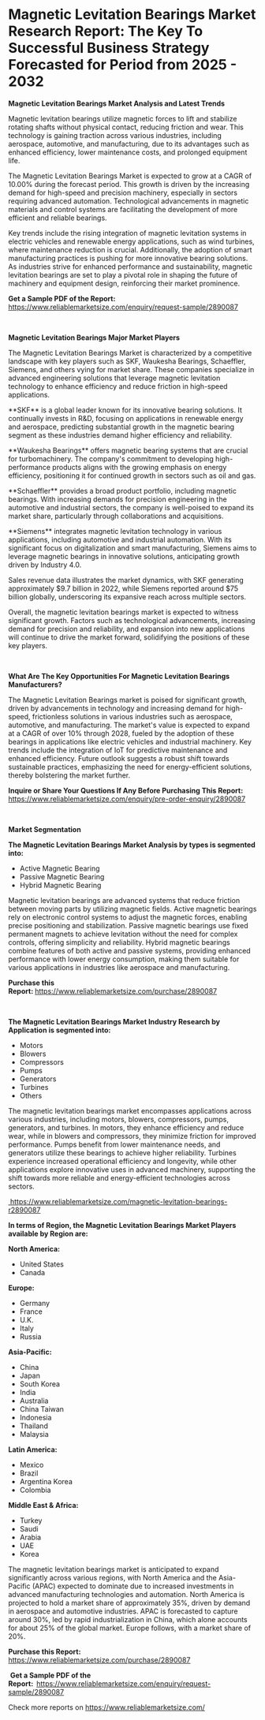 <p><h1>Magnetic Levitation Bearings Market Research Report: The Key To Successful Business Strategy Forecasted for Period from 2025 - 2032</h1></p><p><strong>Magnetic Levitation Bearings Market Analysis and Latest Trends</strong></p>
<p><p>Magnetic levitation bearings utilize magnetic forces to lift and stabilize rotating shafts without physical contact, reducing friction and wear. This technology is gaining traction across various industries, including aerospace, automotive, and manufacturing, due to its advantages such as enhanced efficiency, lower maintenance costs, and prolonged equipment life.</p><p>The Magnetic Levitation Bearings Market is expected to grow at a CAGR of 10.00% during the forecast period. This growth is driven by the increasing demand for high-speed and precision machinery, especially in sectors requiring advanced automation. Technological advancements in magnetic materials and control systems are facilitating the development of more efficient and reliable bearings.</p><p>Key trends include the rising integration of magnetic levitation systems in electric vehicles and renewable energy applications, such as wind turbines, where maintenance reduction is crucial. Additionally, the adoption of smart manufacturing practices is pushing for more innovative bearing solutions. As industries strive for enhanced performance and sustainability, magnetic levitation bearings are set to play a pivotal role in shaping the future of machinery and equipment design, reinforcing their market prominence.</p></p>
<p><strong>Get a Sample PDF of the Report:&nbsp;</strong> <a href="https://www.reliablemarketsize.com/enquiry/request-sample/2890087?utm_campaign=2799&utm_medium=2&utm_source=Github&utm_content=ia&utm_term=14032025&utm_id=magnetic-levitation-bearings">https://www.reliablemarketsize.com/enquiry/request-sample/2890087</a></p>
<p>&nbsp;</p>
<p><strong>Magnetic Levitation Bearings Major Market Players</strong></p>
<p><p>The Magnetic Levitation Bearings Market is characterized by a competitive landscape with key players such as SKF, Waukesha Bearings, Schaeffler, Siemens, and others vying for market share. These companies specialize in advanced engineering solutions that leverage magnetic levitation technology to enhance efficiency and reduce friction in high-speed applications.</p><p>**SKF** is a global leader known for its innovative bearing solutions. It continually invests in R&D, focusing on applications in renewable energy and aerospace, predicting substantial growth in the magnetic bearing segment as these industries demand higher efficiency and reliability.</p><p>**Waukesha Bearings** offers magnetic bearing systems that are crucial for turbomachinery. The company's commitment to developing high-performance products aligns with the growing emphasis on energy efficiency, positioning it for continued growth in sectors such as oil and gas.</p><p>**Schaeffler** provides a broad product portfolio, including magnetic bearings. With increasing demands for precision engineering in the automotive and industrial sectors, the company is well-poised to expand its market share, particularly through collaborations and acquisitions.</p><p>**Siemens** integrates magnetic levitation technology in various applications, including automotive and industrial automation. With its significant focus on digitalization and smart manufacturing, Siemens aims to leverage magnetic bearings in innovative solutions, anticipating growth driven by Industry 4.0.</p><p>Sales revenue data illustrates the market dynamics, with SKF generating approximately $9.7 billion in 2022, while Siemens reported around $75 billion globally, underscoring its expansive reach across multiple sectors.</p><p>Overall, the magnetic levitation bearings market is expected to witness significant growth. Factors such as technological advancements, increasing demand for precision and reliability, and expansion into new applications will continue to drive the market forward, solidifying the positions of these key players.</p></p>
<p>&nbsp;</p>
<p><strong>What Are The Key Opportunities For Magnetic Levitation Bearings Manufacturers?</strong></p>
<p><p>The Magnetic Levitation Bearings market is poised for significant growth, driven by advancements in technology and increasing demand for high-speed, frictionless solutions in various industries such as aerospace, automotive, and manufacturing. The market's value is expected to expand at a CAGR of over 10% through 2028, fueled by the adoption of these bearings in applications like electric vehicles and industrial machinery. Key trends include the integration of IoT for predictive maintenance and enhanced efficiency. Future outlook suggests a robust shift towards sustainable practices, emphasizing the need for energy-efficient solutions, thereby bolstering the market further.</p></p>
<p><strong>Inquire or Share Your Questions If Any Before Purchasing This Report:</strong> <a href="https://www.reliablemarketsize.com/enquiry/pre-order-enquiry/2890087?utm_campaign=2799&utm_medium=2&utm_source=Github&utm_content=ia&utm_term=14032025&utm_id=magnetic-levitation-bearings">https://www.reliablemarketsize.com/enquiry/pre-order-enquiry/2890087</a></p>
<p>&nbsp;</p>
<p><strong>Market Segmentation</strong></p>
<p><strong>The Magnetic Levitation Bearings Market Analysis by types is segmented into:</strong></p>
<p><ul><li> Active Magnetic Bearing</li><li>Passive Magnetic Bearing</li><li>Hybrid Magnetic Bearing </li></ul></p>
<p><p>Magnetic levitation bearings are advanced systems that reduce friction between moving parts by utilizing magnetic fields. Active magnetic bearings rely on electronic control systems to adjust the magnetic forces, enabling precise positioning and stabilization. Passive magnetic bearings use fixed permanent magnets to achieve levitation without the need for complex controls, offering simplicity and reliability. Hybrid magnetic bearings combine features of both active and passive systems, providing enhanced performance with lower energy consumption, making them suitable for various applications in industries like aerospace and manufacturing.</p></p>
<p><strong>Purchase this Report:&nbsp;</strong><a href="https://www.reliablemarketsize.com/purchase/2890087?utm_campaign=2799&utm_medium=2&utm_source=Github&utm_content=ia&utm_term=14032025&utm_id=magnetic-levitation-bearings">https://www.reliablemarketsize.com/purchase/2890087</a></p>
<p>&nbsp;</p>
<p><strong>The Magnetic Levitation Bearings Market Industry Research by Application is segmented into:</strong></p>
<p><ul><li> Motors</li><li>Blowers</li><li>Compressors</li><li>Pumps</li><li>Generators</li><li>Turbines</li><li>Others </li></ul></p>
<p><p>The magnetic levitation bearings market encompasses applications across various industries, including motors, blowers, compressors, pumps, generators, and turbines. In motors, they enhance efficiency and reduce wear, while in blowers and compressors, they minimize friction for improved performance. Pumps benefit from lower maintenance needs, and generators utilize these bearings to achieve higher reliability. Turbines experience increased operational efficiency and longevity, while other applications explore innovative uses in advanced machinery, supporting the shift towards more reliable and energy-efficient technologies across sectors.</p></p>
<p><a href="https://www.reliablemarketsize.com/magnetic-levitation-bearings-r2890087?utm_campaign=2799&utm_medium=2&utm_source=Github&utm_content=ia&utm_term=14032025&utm_id=magnetic-levitation-bearings">&nbsp;https://www.reliablemarketsize.com/magnetic-levitation-bearings-r2890087</a></p>
<p><strong>In terms of Region, the Magnetic Levitation Bearings Market Players available by Region are:</strong></p>
<p>
    <p> <strong> North America: </strong>
        <ul>
            <li>United States</li>
            <li>Canada</li>
        </ul>
        </p> 
    <p> <strong> Europe: </strong>
        <ul>
            <li>Germany</li>
            <li>France</li>
            <li>U.K.</li>
            <li>Italy</li>
            <li>Russia</li>
        </ul>
        </p> 
    <p> <strong> Asia-Pacific: </strong>
        <ul>
            <li>China</li>
            <li>Japan</li>
            <li>South Korea</li>
            <li>India</li>
            <li>Australia</li>
            <li>China Taiwan</li>
            <li>Indonesia</li>
            <li>Thailand</li>
            <li>Malaysia</li>
        </ul>
        </p> 
    <p> <strong> Latin America: </strong>
        <ul>
            <li>Mexico</li>
            <li>Brazil</li>
            <li>Argentina Korea</li>
            <li>Colombia</li>
        </ul>
        </p> 
    <p> <strong> Middle East & Africa: </strong>
        <ul>
            <li>Turkey</li>
            <li>Saudi</li>
            <li>Arabia</li>
            <li>UAE</li>
            <li>Korea</li>
        </ul>
    </p>
    </p>
<p><p>The magnetic levitation bearings market is anticipated to expand significantly across various regions, with North America and the Asia-Pacific (APAC) expected to dominate due to increased investments in advanced manufacturing technologies and automation. North America is projected to hold a market share of approximately 35%, driven by demand in aerospace and automotive industries. APAC is forecasted to capture around 30%, led by rapid industrialization in China, which alone accounts for about 25% of the global market. Europe follows, with a market share of 20%.</p></p>
<p><strong>Purchase this Report: </strong><a href="https://www.reliablemarketsize.com/purchase/2890087?utm_campaign=2799&utm_medium=2&utm_source=Github&utm_content=ia&utm_term=14032025&utm_id=magnetic-levitation-bearings">https://www.reliablemarketsize.com/purchase/2890087</a></p>
<p>&nbsp;<strong>Get a Sample PDF of the Report:&nbsp;&nbsp;</strong><a href="https://www.reliablemarketsize.com/enquiry/request-sample/2890087?utm_campaign=2799&utm_medium=2&utm_source=Github&utm_content=ia&utm_term=14032025&utm_id=magnetic-levitation-bearings">https://www.reliablemarketsize.com/enquiry/request-sample/2890087</a></p>
<p><strong></strong></p>
<p>Check more reports on <a href="https://www.reliablemarketsize.com/?utm_campaign=2799&utm_medium=2&utm_source=Github&utm_content=ia&utm_term=14032025&utm_id=magnetic-levitation-bearings">https://www.reliablemarketsize.com/</a></p>